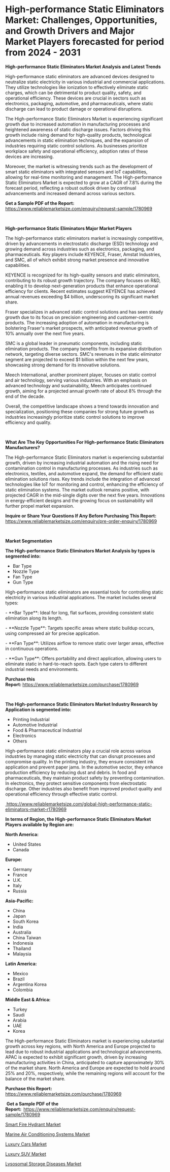 <p><h1>High-performance Static Eliminators Market: Challenges, Opportunities, and Growth Drivers and Major Market Players forecasted for period from 2024 - 2031</h1></p><p><strong>High-performance Static Eliminators Market Analysis and Latest Trends</strong></p>
<p><p>High-performance static eliminators are advanced devices designed to neutralize static electricity in various industrial and commercial applications. They utilize technologies like ionization to effectively eliminate static charges, which can be detrimental to product quality, safety, and operational efficiency. These devices are crucial in sectors such as electronics, packaging, automotive, and pharmaceuticals, where static discharge can lead to product damage or operational disruptions.</p><p>The High-performance Static Eliminators Market is experiencing significant growth due to increased automation in manufacturing processes and heightened awareness of static discharge issues. Factors driving this growth include rising demand for high-quality products, technological advancements in static elimination techniques, and the expansion of industries requiring static control solutions. As businesses prioritize workplace safety and operational efficiency, adoption rates of these devices are increasing.</p><p>Moreover, the market is witnessing trends such as the development of smart static eliminators with integrated sensors and IoT capabilities, allowing for real-time monitoring and management. The High-performance Static Eliminators Market is expected to grow at a CAGR of 7.8% during the forecast period, reflecting a robust outlook driven by continual advancements and increased demand across various sectors.</p></p>
<p><strong>Get a Sample PDF of the Report:&nbsp;</strong> <a href="https://www.reliablemarketsize.com/enquiry/request-sample/1780969?utm_campaign=1509&utm_medium=2&utm_source=Github&utm_content=ia&utm_term=08102024&utm_id=high-performance-static-eliminators">https://www.reliablemarketsize.com/enquiry/request-sample/1780969</a></p>
<p>&nbsp;</p>
<p><strong>High-performance Static Eliminators Major Market Players</strong></p>
<p><p>The high-performance static eliminators market is increasingly competitive, driven by advancements in electrostatic discharge (ESD) technology and growing demand across industries such as electronics, packaging, and pharmaceuticals. Key players include KEYENCE, Fraser, Amstat Industries, and SMC, all of which exhibit strong market presence and innovative capabilities.</p><p>KEYENCE is recognized for its high-quality sensors and static eliminators, contributing to its robust growth trajectory. The company focuses on R&D, enabling it to develop next-generation products that enhance operational efficiency for clients. Recent estimates suggest KEYENCE has achieved annual revenues exceeding $4 billion, underscoring its significant market share.</p><p>Fraser specializes in advanced static control solutions and has seen steady growth due to its focus on precision engineering and customer-centric products. The increasing adoption of automation in manufacturing is bolstering Fraser's market prospects, with anticipated revenue growth of 10% annually over the next five years.</p><p>SMC is a global leader in pneumatic components, including static elimination products. The company benefits from its expansive distribution network, targeting diverse sectors. SMC's revenues in the static eliminator segment are projected to exceed $1 billion within the next few years, showcasing strong demand for its innovative solutions.</p><p>Meech International, another prominent player, focuses on static control and air technology, serving various industries. With an emphasis on advanced technology and sustainability, Meech anticipates continued growth, aiming for a projected annual growth rate of about 8% through the end of the decade.</p><p>Overall, the competitive landscape shows a trend towards innovation and specialization, positioning these companies for strong future growth as industries increasingly prioritize static control solutions to improve efficiency and quality.</p></p>
<p>&nbsp;</p>
<p><strong>What Are The Key Opportunities For High-performance Static Eliminators Manufacturers?</strong></p>
<p><p>The High-performance Static Eliminators market is experiencing substantial growth, driven by increasing industrial automation and the rising need for contamination control in manufacturing processes. As industries such as electronics, textiles, and automotive expand, the demand for efficient static elimination solutions rises. Key trends include the integration of advanced technologies like IoT for monitoring and control, enhancing the efficiency of static elimination systems. The market outlook remains positive, with projected CAGR in the mid-single digits over the next five years. Innovations in energy-efficient designs and the growing focus on sustainability will further propel market expansion.</p></p>
<p><strong>Inquire or Share Your Questions If Any Before Purchasing This Report:</strong> <a href="https://www.reliablemarketsize.com/enquiry/pre-order-enquiry/1780969?utm_campaign=1509&utm_medium=2&utm_source=Github&utm_content=ia&utm_term=08102024&utm_id=high-performance-static-eliminators">https://www.reliablemarketsize.com/enquiry/pre-order-enquiry/1780969</a></p>
<p>&nbsp;</p>
<p><strong>Market Segmentation</strong></p>
<p><strong>The High-performance Static Eliminators Market Analysis by types is segmented into:</strong></p>
<p><ul><li>Bar Type</li><li>Nozzle Type</li><li>Fan Type</li><li>Gun Type</li></ul></p>
<p><p>High-performance static eliminators are essential tools for controlling static electricity in various industrial applications. The market includes several types: </p><p>- **Bar Type**: Ideal for long, flat surfaces, providing consistent static elimination along its length. </p><p>- **Nozzle Type**: Targets specific areas where static buildup occurs, using compressed air for precise application. </p><p>- **Fan Type**: Utilizes airflow to remove static over larger areas, effective in continuous operations. </p><p>- **Gun Type**: Offers portability and direct application, allowing users to eliminate static in hard-to-reach spots. Each type caters to different industrial needs and environments.</p></p>
<p><strong>Purchase this Report:&nbsp;</strong><a href="https://www.reliablemarketsize.com/purchase/1780969?utm_campaign=1509&utm_medium=2&utm_source=Github&utm_content=ia&utm_term=08102024&utm_id=high-performance-static-eliminators">https://www.reliablemarketsize.com/purchase/1780969</a></p>
<p>&nbsp;</p>
<p><strong>The High-performance Static Eliminators Market Industry Research by Application is segmented into:</strong></p>
<p><ul><li>Printing Industrial</li><li>Automotive Industrial</li><li>Food & Pharmaceutical Industrial</li><li>Electronics</li><li>Others</li></ul></p>
<p><p>High-performance static eliminators play a crucial role across various industries by managing static electricity that can disrupt processes and compromise quality. In the printing industry, they ensure consistent ink application and prevent paper jams. In the automotive sector, they enhance production efficiency by reducing dust and debris. In food and pharmaceuticals, they maintain product safety by preventing contamination. In electronics, they protect sensitive components from electrostatic discharge. Other industries also benefit from improved product quality and operational efficiency through effective static control.</p></p>
<p><a href="https://www.reliablemarketsize.com/global-high-performance-static-eliminators-market-r1780969?utm_campaign=1509&utm_medium=2&utm_source=Github&utm_content=ia&utm_term=08102024&utm_id=high-performance-static-eliminators">&nbsp;https://www.reliablemarketsize.com/global-high-performance-static-eliminators-market-r1780969</a></p>
<p><strong>In terms of Region, the High-performance Static Eliminators Market Players available by Region are:</strong></p>
<p>
    <p> <strong> North America: </strong>
        <ul>
            <li>United States</li>
            <li>Canada</li>
        </ul>
        </p> 
    <p> <strong> Europe: </strong>
        <ul>
            <li>Germany</li>
            <li>France</li>
            <li>U.K.</li>
            <li>Italy</li>
            <li>Russia</li>
        </ul>
        </p> 
    <p> <strong> Asia-Pacific: </strong>
        <ul>
            <li>China</li>
            <li>Japan</li>
            <li>South Korea</li>
            <li>India</li>
            <li>Australia</li>
            <li>China Taiwan</li>
            <li>Indonesia</li>
            <li>Thailand</li>
            <li>Malaysia</li>
        </ul>
        </p> 
    <p> <strong> Latin America: </strong>
        <ul>
            <li>Mexico</li>
            <li>Brazil</li>
            <li>Argentina Korea</li>
            <li>Colombia</li>
        </ul>
        </p> 
    <p> <strong> Middle East & Africa: </strong>
        <ul>
            <li>Turkey</li>
            <li>Saudi</li>
            <li>Arabia</li>
            <li>UAE</li>
            <li>Korea</li>
        </ul>
    </p>
    </p>
<p><p>The High-performance Static Eliminators market is experiencing substantial growth across key regions, with North America and Europe projected to lead due to robust industrial applications and technological advancements. APAC is expected to exhibit significant growth, driven by increasing manufacturing activities in China, anticipated to capture approximately 30% of the market share. North America and Europe are expected to hold around 25% and 20%, respectively, while the remaining regions will account for the balance of the market share.</p></p>
<p><strong>Purchase this Report: </strong><a href="https://www.reliablemarketsize.com/purchase/1780969?utm_campaign=1509&utm_medium=2&utm_source=Github&utm_content=ia&utm_term=08102024&utm_id=high-performance-static-eliminators">https://www.reliablemarketsize.com/purchase/1780969</a></p>
<p>&nbsp;<strong>Get a Sample PDF of the Report:&nbsp;&nbsp;</strong><a href="https://www.reliablemarketsize.com/enquiry/request-sample/1780969?utm_campaign=1509&utm_medium=2&utm_source=Github&utm_content=ia&utm_term=08102024&utm_id=high-performance-static-eliminators">https://www.reliablemarketsize.com/enquiry/request-sample/1780969</a></p>
<p><strong></strong></p>
<p><p><a href="https://github.com/LilianFaulkner65/Market-Research-Report-List-1/blob/main/smart-fire-hydrant-market.md?utm_campaign=1509&utm_medium=2&utm_source=Github&utm_content=ia&utm_term=08102024&utm_id=high-performance-static-eliminators">Smart Fire Hydrant Market</a></p><p><a href="https://www.linkedin.com/pulse/marine-air-conditioning-systems-market-evolution-global-trends-1wtye?utm_campaign=1509&utm_medium=2&utm_source=Github&utm_content=ia&utm_term=08102024&utm_id=high-performance-static-eliminators">Marine Air Conditioning Systems Market</a></p><p><a href="https://www.linkedin.com/pulse/disruption-innovation-luxury-cars-industry-market-analysis-ssvqe?utm_campaign=1509&utm_medium=2&utm_source=Github&utm_content=ia&utm_term=08102024&utm_id=high-performance-static-eliminators">Luxury Cars Market</a></p><p><a href="https://www.linkedin.com/pulse/luxury-suv-market-trends-focusing-insight-forecast-analysis-ebvpe?utm_campaign=1509&utm_medium=2&utm_source=Github&utm_content=ia&utm_term=08102024&utm_id=high-performance-static-eliminators">Luxury SUV Market</a></p><p><a href="https://www.linkedin.com/pulse/lysosomal-storage-diseases-market-forecast-global-trends-analysis-t1cpe?utm_campaign=1509&utm_medium=2&utm_source=Github&utm_content=ia&utm_term=08102024&utm_id=high-performance-static-eliminators">Lysosomal Storage Diseases Market</a></p></p>